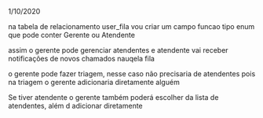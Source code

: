 1/10/2020

na tabela de relacionamento user_fila vou criar um campo funcao tipo enum que pode conter Gerente ou Atendente

assim o gerente pode gerenciar atendentes e atendente vai receber notificações de novos chamados nauqela fila

o gerente pode fazer triagem, nesse caso não precisaria de atendentes pois na triagem o gerente adicionaria diretamente alguém

Se tiver atendente o gerente também poderá escolher da lista de atendentes, além d adicionar diretamente
